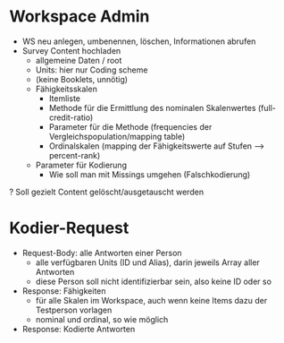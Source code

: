 # Workspace Admin

* WS neu anlegen, umbenennen, löschen, Informationen abrufen
* Survey Content hochladen
  - allgemeine Daten / root
  - Units: hier nur Coding scheme
  - (keine Booklets, unnötig)
  - Fähigkeitsskalen
    + Itemliste
    + Methode für die Ermittlung des nominalen Skalenwertes (full-credit-ratio)
    + Parameter für die Methode (frequencies der Vergleichspopulation/mapping table)
    + Ordinalskalen (mapping der Fähigkeitswerte auf Stufen --> percent-rank)
  - Parameter für Kodierung
    + Wie soll man mit Missings umgehen (Falschkodierung)

? Soll gezielt Content gelöscht/ausgetauscht werden

# Kodier-Request

* Request-Body: alle Antworten einer Person
  - alle verfügbaren Units (ID und Alias), darin jeweils Array aller Antworten 
  - diese Person soll nicht identifizierbar sein, also keine ID oder so
* Response: Fähigkeiten
  - für alle Skalen im Workspace, auch wenn keine Items dazu der Testperson vorlagen
  - nominal und ordinal, so wie möglich
* Response: Kodierte Antworten